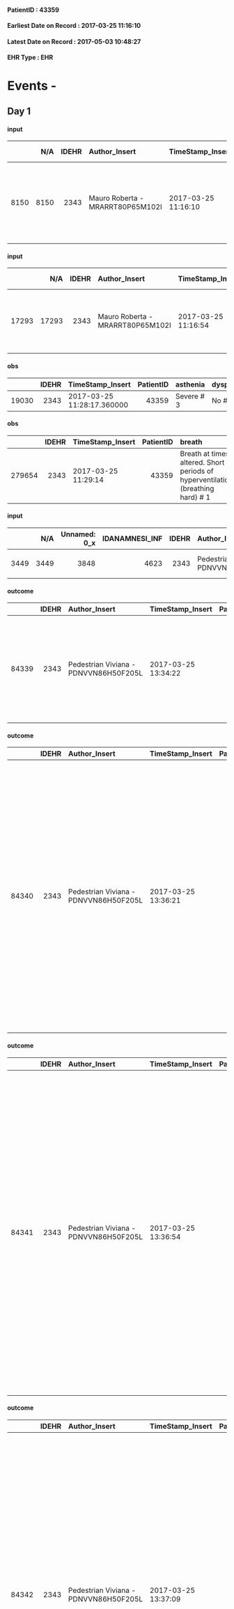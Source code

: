
#### PatientID : 43359
#### Earliest Date on Record : 2017-03-25 11:16:10
#### Latest Date on Record : 2017-05-03 10:48:27
#### EHR Type : EHR

# Events - 

## Day 1

#### input
|      |    N/A |   IDEHR | Author_Insert                    | TimeStamp_Insert    | EHRType   |   PatientID |   IDDigitalSignDocument | persone_vicine   |   Unnamed: 0_y |   IDANAMNESI_MED |   Non_Rilevabile_y | Note_Non_Rilevabile_y   | diagnosis                                                                           |
|-----:|-------:|--------:|:---------------------------------|:--------------------|:----------|------------:|------------------------:|:-----------------|---------------:|-----------------:|-------------------:|:------------------------|:------------------------------------------------------------------------------------|
| 8150 |   8150 |    2343 | Mauro Roberta - MRARRT80P65M102I | 2017-03-25 11:16:10 | EHR       |       43359 |                  695831 | N/A              |          11356 |             6233 |                  0 | NR                      | Paziente diagnosi di cirrosi epatica HCV correlata complicata da HCC pluritrattato. |

#### input
|       |    N/A |   IDEHR | Author_Insert                    | TimeStamp_Insert    | EHRType   |   PatientID |   IDDigitalSignDocument | persone_vicine   |   Unnamed: 0_y.1 |   IDDIAGNOSI_ICD |   Non_Rilevabile_y.1 | Note_Non_Rilevabile_y.1   | I_ICD                                                                           | II_ICD                                              | III_ICD                                                       | IV_ICD                                              | V_ICD                              |
|------:|-------:|--------:|:---------------------------------|:--------------------|:----------|------------:|------------------------:|:-----------------|-----------------:|-----------------:|---------------------:|:--------------------------|:--------------------------------------------------------------------------------|:----------------------------------------------------|:--------------------------------------------------------------|:----------------------------------------------------|:-----------------------------------|
| 17293 |  17293 |    2343 | Mauro Roberta - MRARRT80P65M102I | 2017-03-25 11:16:54 | EHR       |       43359 |                  695832 | N/A              |             2854 |             2854 |                    0 | NR                        | 1552 - Tumori maligni del fegato, non specificato se primitivi o secondari#2050 | 5715 - Cirrosi epatica senza menzione di alcol#2357 | 07054 - Epatite C cronica senza menzione di coma epatico#2008 | 4019 - Ipertensione essenziale non specificata#2334 | 42731 - Fibrillazione atriale#2344 |

#### obs
|       |   IDEHR | TimeStamp_Insert           |   PatientID | asthenia   | dyspnoea   | body_temp    | agitation_behavior_freq   |
|------:|--------:|:---------------------------|------------:|:-----------|:-----------|:-------------|:--------------------------|
| 19030 |    2343 | 2017-03-25 11:28:17.360000 |       43359 | Severe # 3 | No # 0     | Apyrexia # 0 | agitated at night # 3     |

#### obs
|        |   IDEHR | TimeStamp_Insert    |   PatientID | breath                                                                          | consolability           | body_language                             | facial_expression   |
|-------:|--------:|:--------------------|------------:|:--------------------------------------------------------------------------------|:------------------------|:------------------------------------------|:--------------------|
| 279654 |    2343 | 2017-03-25 11:29:14 |       43359 | Breath at times altered. Short periods of hyperventilation (breathing hard) # 1 | Not for consolation # 0 | Teso. nervous movements. Restlessness # 1 | Grimacing # 2       |

#### input
|      |    N/A |   Unnamed: 0_x |   IDANAMNESI_INF |   IDEHR | Author_Insert                         | TimeStamp_Insert           | EHRType   |   PatientID |   IDDigitalSignDocument |   Non_Rilevabile_x | Note_Non_Rilevabile_x   | cognitivo_percettivo   | perc_salute              | rapporti_fam   | persone_vicine   | Caregiver         |
|-----:|-------:|---------------:|-----------------:|--------:|:--------------------------------------|:---------------------------|:----------|------------:|------------------------:|-------------------:|:------------------------|:-----------------------|:-------------------------|:---------------|:-----------------|:------------------|
| 3449 |   3449 |           3848 |             4623 |    2343 | Pedestrian Viviana - PDNVVN86H50F205L | 2017-03-25 13:27:55.433000 | EHR       |       43359 |                  695989 |                  0 | NR                      | drowsiness # 6         | episodes of wheezing # 4 | is # 0         | Wife             | Daughter Isabella |

#### outcome
|       |   IDEHR | Author_Insert                         | TimeStamp_Insert    |   PatientID |   IDDigitalSignDocument |   IDPAI_VIDAS | opt_problem                                            |   opt_problem_num | opt_obiettivo                                                                                                               |   opt_obiettivo_num | ds_note            | opt_stato_problema   |   opt_stato_problema_num | opt_interventi                                                                                                                              |   opt_interventi_num |
|------:|--------:|:--------------------------------------|:--------------------|------------:|------------------------:|--------------:|:-------------------------------------------------------|------------------:|:----------------------------------------------------------------------------------------------------------------------------|--------------------:|:-------------------|:---------------------|-------------------------:|:--------------------------------------------------------------------------------------------------------------------------------------------|---------------------:|
| 84339 |    2343 | Pedestrian Viviana - PDNVVN86H50F205L | 2017-03-25 13:34:22 |       43359 |                  695991 |         86566 | Alteration or risk of impairment of lung function # 26 |                 3 | The patient will present more profound and effective breaths with possible removal of pulmonary secretions, if present # 43 |                   4 | for setting change | closed Problem # 2   |                        2 | PAI Implementation - Have the patient breathe deeply and slowly # 226; PAI Implementation - To evaluate the efficacy of drug delivery # 234 |                    4 |

#### outcome
|       |   IDEHR | Author_Insert                         | TimeStamp_Insert    |   PatientID |   IDDigitalSignDocument |   IDPAI_VIDAS | opt_problem                        |   opt_problem_num | opt_obiettivo                                                                                                                         |   opt_obiettivo_num | opt_stato_problema   |   opt_stato_problema_num | opt_interventi                                                                                                                                                                                                                                                                                                                                                           |   opt_interventi_num |
|------:|--------:|:--------------------------------------|:--------------------|------------:|------------------------:|--------------:|:-----------------------------------|------------------:|:--------------------------------------------------------------------------------------------------------------------------------------|--------------------:|:---------------------|-------------------------:|:-------------------------------------------------------------------------------------------------------------------------------------------------------------------------------------------------------------------------------------------------------------------------------------------------------------------------------------------------------------------------|---------------------:|
| 84340 |    2343 | Pedestrian Viviana - PDNVVN86H50F205L | 2017-03-25 13:36:21 |       43359 |                  695992 |         86567 | Alteration of the oral mucosa # 32 |                 4 | The clinical picture (subjective and / or objective) of the patient will improve (eg xerostomia, mycosis, mucositis, hemorrhage) # 63 |                   4 | closed Problem # 2   |                        2 | PAI Implementation - Remove and cleaned daily denture # 527; Counseling - Share with caregiver therapeutic path # 535; Counseling - Share with the patient the therapeutic path # 534; Education - Educate the caregiver / patient recognition / treatment of the symptom # 536; Information - Inform the patient / caregiver on the prevailing signs and symptoms # 537 |                    4 |

#### outcome
|       |   IDEHR | Author_Insert                         | TimeStamp_Insert    |   PatientID |   IDDigitalSignDocument |   IDPAI_VIDAS | opt_problem                |   opt_problem_num | opt_obiettivo                                                                                                    |   opt_obiettivo_num | ds_note                         | opt_stato_problema   |   opt_stato_problema_num | opt_interventi                                                                                                                                                                                                                                                                                                                                                                                                                                                                                                                                                                               |   opt_interventi_num |
|------:|--------:|:--------------------------------------|:--------------------|------------:|------------------------:|--------------:|:---------------------------|------------------:|:-----------------------------------------------------------------------------------------------------------------|--------------------:|:--------------------------------|:---------------------|-------------------------:|:---------------------------------------------------------------------------------------------------------------------------------------------------------------------------------------------------------------------------------------------------------------------------------------------------------------------------------------------------------------------------------------------------------------------------------------------------------------------------------------------------------------------------------------------------------------------------------------------|---------------------:|
| 84341 |    2343 | Pedestrian Viviana - PDNVVN86H50F205L | 2017-03-25 13:36:54 |       43359 |                  695993 |         86568 | Abnormal neurological # 30 |                 4 | Deletion and cancellation of episodes of confusion and / or hallucinations, delirium, psychomotor agitation # 59 |                   4 | pai closed for setting exchange | Open Problem # 1     |                        1 | Implementation PAI - Maintain empathic and respectful assistance, addressing the patient by speaking clearly and distinctly # 475; Implementing PAI - Trying to verbally report the patient to a real datum # 480; Implementation PAI - Provide simple explanations that do not give rise to misunderstandings # 481; Counseling - Sharing with the caregiver the therapeutic path # 485; Educational - Educating the caregiver / patient to the recognition / treatment of the symptom # 486; Informative - Informing the patient / caregiver about the prevailing signs and symptoms # 487 |                    4 |

#### outcome
|       |   IDEHR | Author_Insert                         | TimeStamp_Insert    |   PatientID |   IDDigitalSignDocument |   IDPAI_VIDAS | opt_problem                |   opt_problem_num | opt_obiettivo                                                                                                    |   opt_obiettivo_num | ds_note                         | opt_stato_problema   |   opt_stato_problema_num | opt_interventi                                                                                                                                                                                                                                                                                                                                                                                                                                                                                                                                                                               |   opt_interventi_num |
|------:|--------:|:--------------------------------------|:--------------------|------------:|------------------------:|--------------:|:---------------------------|------------------:|:-----------------------------------------------------------------------------------------------------------------|--------------------:|:--------------------------------|:---------------------|-------------------------:|:---------------------------------------------------------------------------------------------------------------------------------------------------------------------------------------------------------------------------------------------------------------------------------------------------------------------------------------------------------------------------------------------------------------------------------------------------------------------------------------------------------------------------------------------------------------------------------------------|---------------------:|
| 84342 |    2343 | Pedestrian Viviana - PDNVVN86H50F205L | 2017-03-25 13:37:09 |       43359 |                  695994 |         86569 | Abnormal neurological # 30 |                 4 | Deletion and cancellation of episodes of confusion and / or hallucinations, delirium, psychomotor agitation # 59 |                   4 | pai closed for setting exchange | closed Problem # 2   |                        2 | Implementation PAI - Maintain empathic and respectful assistance, addressing the patient by speaking clearly and distinctly # 475; Implementing PAI - Trying to verbally report the patient to a real datum # 480; Implementation PAI - Provide simple explanations that do not give rise to misunderstandings # 481; Counseling - Sharing with the caregiver the therapeutic path # 485; Educational - Educating the caregiver / patient to the recognition / treatment of the symptom # 486; Informative - Informing the patient / caregiver about the prevailing signs and symptoms # 487 |                    4 |

#### outcome
|       |   IDEHR | Author_Insert                         | TimeStamp_Insert    |   PatientID |   IDDigitalSignDocument |   IDPAI_VIDAS | opt_problem                                                |   opt_problem_num | opt_obiettivo                                                       |   opt_obiettivo_num | ds_note                         | opt_stato_problema   |   opt_stato_problema_num | opt_interventi                                                                                                          |   opt_interventi_num |
|------:|--------:|:--------------------------------------|:--------------------|------------:|------------------------:|--------------:|:-----------------------------------------------------------|------------------:|:--------------------------------------------------------------------|--------------------:|:--------------------------------|:---------------------|-------------------------:|:------------------------------------------------------------------------------------------------------------------------|---------------------:|
| 84343 |    2343 | Pedestrian Viviana - PDNVVN86H50F205L | 2017-03-25 13:37:29 |       43359 |                  695995 |         86570 | Impaired mobility † / limitation of physical movement # 27 |                 1 | Minimize the possibility of injuries. If present, maintain QoL # 47 |                   4 | pai closed for setting exchange | closed Problem # 2   |                        2 | Assistive products - Request for supply of silicone cushion # 321; Implementation of PAI - Avoid flawed positions # 294 |                    4 |

#### outcome
|       |   IDEHR | Author_Insert                         | TimeStamp_Insert    |   PatientID |   IDDigitalSignDocument |   IDPAI_VIDAS | opt_problem                         |   opt_problem_num | opt_obiettivo                                                                                                                                                                              |   opt_obiettivo_num | opt_stato_problema   |   opt_stato_problema_num | opt_interventi                                                                                                                                                                                                      |   opt_interventi_num |
|------:|--------:|:--------------------------------------|:--------------------|------------:|------------------------:|--------------:|:------------------------------------|------------------:|:-------------------------------------------------------------------------------------------------------------------------------------------------------------------------------------------|--------------------:|:---------------------|-------------------------:|:--------------------------------------------------------------------------------------------------------------------------------------------------------------------------------------------------------------------|---------------------:|
| 84348 |    2343 | Pedestrian Viviana - PDNVVN86H50F205L | 2017-03-25 13:38:17 |       43359 |                  696003 |         86575 | Deficit in the care of s√® # 25 = 0 |                 4 | Maintain dignity ¬ † of the patient, where possible, helping him to accept their own limitations, considering himself realistic and objective (eating, bathing, dressing, delete) # 42 = 0 |                   4 | Open Problem # 1     |                        1 | PAI Implementation - Ensuring the right privacy # 182 = 0; Counseling - Encourage to express feelings about the care deficit s # 184 = 0; PAI Implementation - completely replace the activity † everyday # 183 = 0 |                    4 |

#### outcome
|       |   IDEHR | Author_Insert                         | TimeStamp_Insert    |   PatientID |   IDDigitalSignDocument |   IDPAI_VIDAS | opt_problem                                                      |   opt_problem_num | opt_obiettivo                                                           |   opt_obiettivo_num | opt_stato_problema   |   opt_stato_problema_num | opt_interventi                                                                                                                                                                            |   opt_interventi_num |
|------:|--------:|:--------------------------------------|:--------------------|------------:|------------------------:|--------------:|:-----------------------------------------------------------------|------------------:|:------------------------------------------------------------------------|--------------------:|:---------------------|-------------------------:|:------------------------------------------------------------------------------------------------------------------------------------------------------------------------------------------|---------------------:|
| 84349 |    2343 | Pedestrian Viviana - PDNVVN86H50F205L | 2017-03-25 13:38:51 |       43359 |                  696004 |         86576 | Impaired mobility † ¬ / limitation of physical movement # 27 = 0 |                 1 | Minimize possibilities ¬ † injury. If present, maintaining QoL # 47 = 0 |                   4 | Open Problem # 1     |                        1 | Implementation PAI - Program the change of position that reduces the pressure in vulnerable areas # 292 = 0; Implementation of the PAI - Maintain a correct position in the bed # 293 = 0 |                    4 |

#### obs
|       |   IDEHR | TimeStamp_Insert           |   PatientID | personal_hygiene   | mobility     | asthenia   | motor_performance                                                                       | body_temp    |
|------:|--------:|:---------------------------|------------:|:-------------------|:-------------|:-----------|:----------------------------------------------------------------------------------------|:-------------|
| 63267 |    2343 | 2017-03-25 13:52:19.400000 |       43359 | Employee # 4       | Employee # 4 | Severe # 2 | 20% - Patient with serious impairment of organ functions, one or irreversible pi√π # 02 | Apyrexia # 0 |

#### obs
|        |   IDEHR | TimeStamp_Insert    |   PatientID | breath     | consolability           | body_language   | facial_expression           |
|-------:|--------:|:--------------------|------------:|:-----------|:------------------------|:----------------|:----------------------------|
| 279661 |    2343 | 2017-03-25 13:52:57 |       43359 | Normal 0 # | Not for consolation # 0 | Relaxed # 0     | Smiling or inexpressive # 0 |

#### obs
|        |   IDEHR | TimeStamp_Insert           |   PatientID | opt_cooperation                           | chk_ausili_presidi   | chk_ausili_incont   | opt_care_giver   | asthenia   | motor_performance              | body_temp    | cognitive_state           |
|-------:|--------:|:---------------------------|------------:|:------------------------------------------|:---------------------|:--------------------|:-----------------|:-----------|:-------------------------------|:-------------|:--------------------------|
| 111673 |    2343 | 2017-03-25 16:15:57.720000 |       43359 | discomfort to the technical maneuvers # 2 | absorbency # 0       | absorbency # 0      | This # 0         | Severe # 2 | bedridden, nontransferable # 5 | Apyrexia # 1 | confused - constantly # 1 |

#### obs
|        |   IDEHR | TimeStamp_Insert    |   PatientID | breath     | consolability           | body_language                             | facial_expression           |
|-------:|--------:|:--------------------|------------:|:-----------|:------------------------|:------------------------------------------|:----------------------------|
| 279663 |    2343 | 2017-03-25 16:17:41 |       43359 | Normal 0 # | Not for consolation # 0 | Teso. nervous movements. Restlessness # 1 | Smiling or inexpressive # 0 |

#### obs
|        |   IDEHR | TimeStamp_Insert    |   PatientID | breath                                                                          | consolability                                          | body_language                             | facial_expression                       |
|-------:|--------:|:--------------------|------------:|:--------------------------------------------------------------------------------|:-------------------------------------------------------|:------------------------------------------|:----------------------------------------|
| 279672 |    2343 | 2017-03-25 19:58:30 |       43359 | Breath at times altered. Short periods of hyperventilation (breathing hard) # 1 | Inconsolable. Do not get distracted n√ © reassures # 2 | Teso. nervous movements. Restlessness # 1 | Sad, anxious, contracted (frowning) # 1 |

#### obs
|        |   IDEHR | TimeStamp_Insert    |   PatientID | breath                                                                          | consolability           | body_language   | facial_expression           |
|-------:|--------:|:--------------------|------------:|:--------------------------------------------------------------------------------|:------------------------|:----------------|:----------------------------|
| 279675 |    2343 | 2017-03-26 06:27:13 |       43359 | Breath at times altered. Short periods of hyperventilation (breathing hard) # 1 | Not for consolation # 0 | Relaxed # 0     | Smiling or inexpressive # 0 |

#### outcome
|       |   IDEHR | Author_Insert                    | TimeStamp_Insert    |   PatientID |   IDDigitalSignDocument |   IDPAI_VIDAS | opt_problem                                                      |   opt_problem_num | opt_obiettivo                                                           |   opt_obiettivo_num | opt_stato_problema   |   opt_stato_problema_num | opt_interventi                                                                                                                                                                            |   opt_interventi_num |
|------:|--------:|:---------------------------------|:--------------------|------------:|------------------------:|--------------:|:-----------------------------------------------------------------|------------------:|:------------------------------------------------------------------------|--------------------:|:---------------------|-------------------------:|:------------------------------------------------------------------------------------------------------------------------------------------------------------------------------------------|---------------------:|
| 84357 |    2343 | MANENTI ELENA - MNNLNE78E63A794M | 2017-03-26 06:28:07 |       43359 |                  696241 |         86584 | Impaired mobility † ¬ / limitation of physical movement # 27 = 0 |                 1 | Minimize possibilities ¬ † injury. If present, maintaining QoL # 47 = 0 |                   4 | closed Problem # 2   |                        2 | Implementation PAI - Program the change of position that reduces the pressure in vulnerable areas # 292 = 0; Implementation of the PAI - Maintain a correct position in the bed # 293 = 0 |                    4 |

#### outcome
|       |   IDEHR | Author_Insert                    | TimeStamp_Insert    |   PatientID |   IDDigitalSignDocument |   IDPAI_VIDAS | opt_problem                         |   opt_problem_num | opt_obiettivo                                                                                                                                                                              |   opt_obiettivo_num | opt_stato_problema   |   opt_stato_problema_num | opt_interventi                                                                                                                                                                                                      |   opt_interventi_num |
|------:|--------:|:---------------------------------|:--------------------|------------:|------------------------:|--------------:|:------------------------------------|------------------:|:-------------------------------------------------------------------------------------------------------------------------------------------------------------------------------------------|--------------------:|:---------------------|-------------------------:|:--------------------------------------------------------------------------------------------------------------------------------------------------------------------------------------------------------------------|---------------------:|
| 84358 |    2343 | MANENTI ELENA - MNNLNE78E63A794M | 2017-03-26 06:28:45 |       43359 |                  696242 |         86585 | Deficit in the care of s√® # 25 = 0 |                 4 | Maintain dignity ¬ † of the patient, where possible, helping him to accept their own limitations, considering himself realistic and objective (eating, bathing, dressing, delete) # 42 = 0 |                   4 | closed Problem # 2   |                        2 | PAI Implementation - Ensuring the right privacy # 182 = 0; Counseling - Encourage to express feelings about the care deficit s # 184 = 0; PAI Implementation - completely replace the activity † everyday # 183 = 0 |                    4 |

#### death
|      |   IDDecesso |   IDEHR | Author_Insert                    | TimeStamp_Insert    |   PatientID |   IDDigitalSignDocument | Date                | Luogo_decesso     |
|-----:|------------:|--------:|:---------------------------------|:--------------------|------------:|------------------------:|:--------------------|:------------------|
| 1846 |        1860 |    2343 | Mauro Roberta - MRARRT80P65M102I | 2017-03-26 09:01:21 |       43359 |                  696334 | 2017-03-26 04:10:00 | Vidas Hospice # 1 |


## Day 2

#### care
|       |   IDEHR | Author_Insert                           | TimeStamp_Insert    | EHRType   |   PatientID |   IDGESTIONE_AUSILI |   ds_ncons |   ds_nritiro |   opt_annulla_consegna | dt_Ric_consegna     | dt_ric_cons_forn    | dt_ric_ritiro       | dt_ric_ritiro_forn   | opt_ausilio                             |
|------:|--------:|:----------------------------------------|:--------------------|:----------|------------:|--------------------:|-----------:|-------------:|-----------------------:|:--------------------|:--------------------|:--------------------|:---------------------|:----------------------------------------|
| 18679 |   10274 | martinoli massimo l. - mrtmsm69t31f205t | 2017-03-27 11:07:26 | amb       |       43359 |               18618 |      30015 |        30085 |                      0 | 2017-03-16 00:00:00 | 2017-03-16 00:00:00 | 2017-03-27 00:00:00 | 2017-03-27 00:00:00  | antid air mattress with compressor # 16 |

#### care
|       |   IDEHR | Author_Insert                           | TimeStamp_Insert    | EHRType   |   PatientID |   IDGESTIONE_AUSILI |   ds_ncons |   ds_nritiro |   opt_annulla_consegna | dt_Ric_consegna     | dt_ric_cons_forn    | dt_ric_ritiro       | dt_ric_ritiro_forn   | opt_ausilio                                     |
|------:|--------:|:----------------------------------------|:--------------------|:----------|------------:|--------------------:|-----------:|-------------:|-----------------------:|:--------------------|:--------------------|:--------------------|:---------------------|:------------------------------------------------|
| 18680 |   10274 | martinoli massimo l. - mrtmsm69t31f205t | 2017-03-27 11:07:45 | amb       |       43359 |               18619 |      30015 |        30085 |                      0 | 2017-03-16 00:00:00 | 2017-03-16 00:00:00 | 2017-03-27 00:00:00 | 2017-03-27 00:00:00  | electronic articulated bed with side rails # 14 |


## Day 39

#### care
|       |   IDEHR | Author_Insert                           | TimeStamp_Insert    | EHRType   |   PatientID |   IDGESTIONE_AUSILI |   ds_ncons |   ds_nbolla | dt_consegna         |   ds_nritiro | dt_ritiro           |   opt_annulla_consegna | dt_Ric_consegna     | dt_ric_cons_forn    | dt_ric_ritiro       | dt_ric_ritiro_forn   | opt_ausilio                             |
|------:|--------:|:----------------------------------------|:--------------------|:----------|------------:|--------------------:|-----------:|------------:|:--------------------|-------------:|:--------------------|-----------------------:|:--------------------|:--------------------|:--------------------|:---------------------|:----------------------------------------|
| 20498 |   10274 | martinoli massimo l. - mrtmsm69t31f205t | 2017-05-03 10:48:12 | amb       |       43359 |               20449 |      30015 |         349 | 2017-03-17 00:00:00 |        30085 | 2017-03-29 00:00:00 |                      0 | 2017-03-16 00:00:00 | 2017-03-16 00:00:00 | 2017-03-27 00:00:00 | 2017-03-27 00:00:00  | antid air mattress with compressor # 16 |

#### care
|       |   IDEHR | Author_Insert                           | TimeStamp_Insert    | EHRType   |   PatientID |   IDGESTIONE_AUSILI |   ds_ncons |   ds_nbolla | dt_consegna         |   ds_nritiro | dt_ritiro           |   opt_annulla_consegna | dt_Ric_consegna     | dt_ric_cons_forn    | dt_ric_ritiro       | dt_ric_ritiro_forn   | opt_ausilio                                     |
|------:|--------:|:----------------------------------------|:--------------------|:----------|------------:|--------------------:|-----------:|------------:|:--------------------|-------------:|:--------------------|-----------------------:|:--------------------|:--------------------|:--------------------|:---------------------|:------------------------------------------------|
| 20499 |   10274 | martinoli massimo l. - mrtmsm69t31f205t | 2017-05-03 10:48:27 | amb       |       43359 |               20450 |      30015 |         349 | 2017-03-17 00:00:00 |        30085 | 2017-03-29 00:00:00 |                      0 | 2017-03-16 00:00:00 | 2017-03-16 00:00:00 | 2017-03-27 00:00:00 | 2017-03-27 00:00:00  | electronic articulated bed with side rails # 14 |


